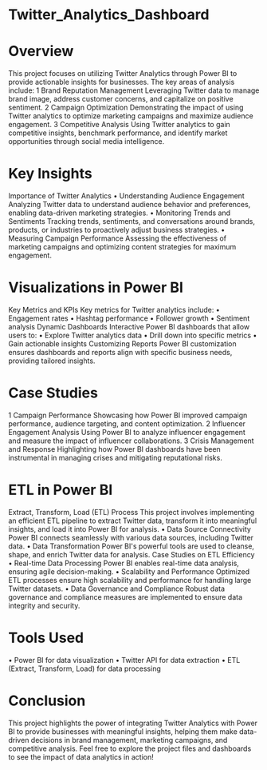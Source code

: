 # Twitter_Analytics_Dashboard

# Overview
This project focuses on utilizing Twitter Analytics through Power BI to provide actionable insights for businesses. The key areas of analysis include:
 1 Brand Reputation Management
Leveraging Twitter data to manage brand image, address customer concerns, and capitalize on positive sentiment.
 2 Campaign Optimization
Demonstrating the impact of using Twitter analytics to optimize marketing campaigns and maximize audience engagement.
 3 Competitive Analysis
Using Twitter analytics to gain competitive insights, benchmark performance, and identify market opportunities through social media intelligence.

# Key Insights
Importance of Twitter Analytics
 • Understanding Audience Engagement
Analyzing Twitter data to understand audience behavior and preferences, enabling data-driven marketing strategies.
 • Monitoring Trends and Sentiments
Tracking trends, sentiments, and conversations around brands, products, or industries to proactively adjust business strategies.
 • Measuring Campaign Performance
Assessing the effectiveness of marketing campaigns and optimizing content strategies for maximum engagement.

# Visualizations in Power BI
Key Metrics and KPIs
Key metrics for Twitter analytics include:
 • Engagement rates
 • Hashtag performance
 • Follower growth
 • Sentiment analysis
Dynamic Dashboards
Interactive Power BI dashboards that allow users to:
 • Explore Twitter analytics data
 • Drill down into specific metrics
 • Gain actionable insights
Customizing Reports
Power BI customization ensures dashboards and reports align with specific business needs, providing tailored insights.

# Case Studies
 1 Campaign Performance
Showcasing how Power BI improved campaign performance, audience targeting, and content optimization.
 2 Influencer Engagement Analysis
Using Power BI to analyze influencer engagement and measure the impact of influencer collaborations.
 3 Crisis Management and Response
Highlighting how Power BI dashboards have been instrumental in managing crises and mitigating reputational risks.

# ETL in Power BI
Extract, Transform, Load (ETL) Process
This project involves implementing an efficient ETL pipeline to extract Twitter data, transform it into meaningful insights, and load it into Power BI for analysis.
 • Data Source Connectivity
Power BI connects seamlessly with various data sources, including Twitter data.
 • Data Transformation
Power BI's powerful tools are used to cleanse, shape, and enrich Twitter data for analysis.
Case Studies on ETL Efficiency
 • Real-time Data Processing
Power BI enables real-time data analysis, ensuring agile decision-making.
 • Scalability and Performance
Optimized ETL processes ensure high scalability and performance for handling large Twitter datasets.
 • Data Governance and Compliance
Robust data governance and compliance measures are implemented to ensure data integrity and security.

# Tools Used
 • Power BI for data visualization
 • Twitter API for data extraction
 • ETL (Extract, Transform, Load) for data processing

# Conclusion
This project highlights the power of integrating Twitter Analytics with Power BI to provide businesses with meaningful insights, helping them make data-driven decisions in brand management, marketing campaigns, and competitive analysis.
Feel free to explore the project files and dashboards to see the impact of data analytics in action!
